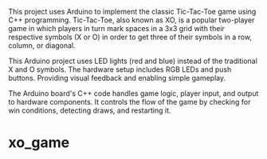 This project uses Arduino to implement the classic Tic-Tac-Toe game using C++ programming. 
Tic-Tac-Toe, also known as XO, is a popular two-player game in which players in turn mark 
spaces in a 3x3 grid with their respective symbols (X or O) in order to get three of their 
symbols in a row, column, or diagonal.

This Arduino project uses LED lights (red and blue) instead of the traditional X and O symbols. 
The hardware setup includes RGB LEDs and push buttons. Providing visual feedback and enabling 
simple gameplay.

The Arduino board's C++ code handles game logic, player input, and output to hardware components. 
It controls the flow of the game by checking for win conditions, detecting draws, and restarting it.
# xo_game